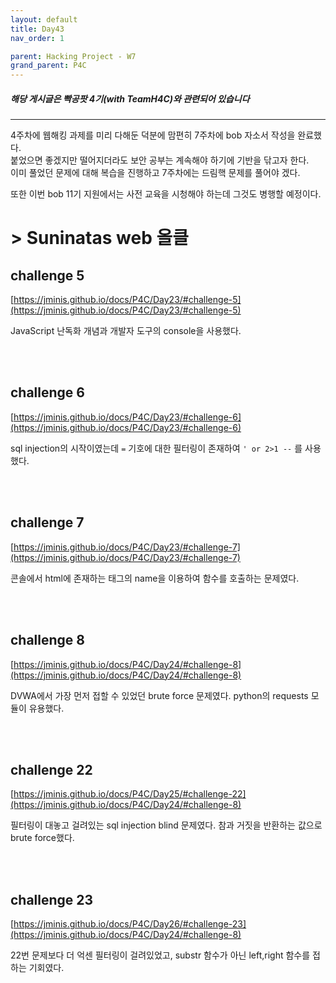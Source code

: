 ```yaml
---
layout: default
title: Day43
nav_order: 1

parent: Hacking Project - W7
grand_parent: P4C
---
```


##### 해당 게시글은 빡공팟 4기(with TeamH4C)와 관련되어 있습니다
-----
4주차에 웹해킹 과제를 미리 다해둔 덕분에 맘편히 7주차에 bob 자소서 작성을 완료했다.  
붙었으면 좋겠지만 떨어지더라도 보안 공부는 계속해야 하기에 기반을 닦고자 한다.  
이미 풀었던 문제에 대해 복습을 진행하고 7주차에는 드림핵 문제를 풀어야 겠다.  

또한 이번 bob 11기 지원에서는 사전 교육을 시청해야 하는데 그것도 병행할 예정이다.

# >  Suninatas web 올클


## challenge 5

[https://jminis.github.io/docs/P4C/Day23/#challenge-5](https://jminis.github.io/docs/P4C/Day23/#challenge-5)

JavaScript 난독화 개념과 개발자 도구의 console을 사용했다.

<br>
<br>

## challenge 6

[https://jminis.github.io/docs/P4C/Day23/#challenge-6](https://jminis.github.io/docs/P4C/Day23/#challenge-6)

sql injection의 시작이였는데 `=` 기호에 대한 필터링이 존재하여 `' or 2>1 --` 를 사용했다.

<br>
<br>

## challenge 7

[https://jminis.github.io/docs/P4C/Day23/#challenge-7](https://jminis.github.io/docs/P4C/Day23/#challenge-7)

콘솔에서 html에 존재하는 태그의 name을 이용하여 함수를 호출하는 문제였다.

<br>
<br>

## challenge 8

[https://jminis.github.io/docs/P4C/Day24/#challenge-8](https://jminis.github.io/docs/P4C/Day24/#challenge-8)

DVWA에서 가장 먼저 접할 수 있었던 brute force 문제였다. python의 requests 모듈이 유용했다.

<br>
<br>

## challenge 22

[https://jminis.github.io/docs/P4C/Day25/#challenge-22](https://jminis.github.io/docs/P4C/Day24/#challenge-8)

필터링이 대놓고 걸려있는 sql injection blind 문제였다. 참과 거짓을 반환하는 값으로 brute force했다.

<br>
<br>

## challenge 23

[https://jminis.github.io/docs/P4C/Day26/#challenge-23](https://jminis.github.io/docs/P4C/Day24/#challenge-8)

22번 문제보다 더 억센 필터링이 걸려있었고, substr 함수가 아닌 left,right 함수를 접하는 기회였다.

<br>
<br>

